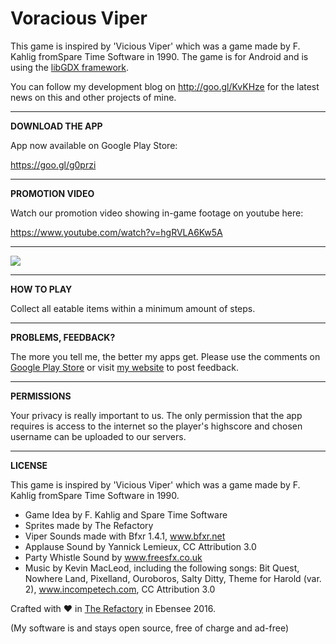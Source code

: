 # Voracious Viper

This game is inspired by 'Vicious Viper' which was a game made by F. Kahlig fromSpare Time Software in 1990. The game is for Android and is using the [libGDX framework](https://github.com/libgdx/libgdx).

You can follow my development blog on http://goo.gl/KvKHze for the latest news on this and other projects of mine.

***

**DOWNLOAD THE APP**

App now available on Google Play Store:

https://goo.gl/g0przi

***

**PROMOTION VIDEO**

Watch our promotion video showing in-game footage on youtube here:

https://www.youtube.com/watch?v=hgRVLA6Kw5A

***

![](http://therefactory.bplaced.net/projects-json/jewelthief/screenshots/device-2016-08-23-163225.png)

***

**HOW TO PLAY**

Collect all eatable items within a minimum amount of steps.

***

**PROBLEMS, FEEDBACK?**

The more you tell me, the better my apps get. Please use the comments on <a href="https://goo.gl/g0przi">Google Play Store</a> or visit <a href="http://goo.gl/KvKHze">my website</a> to post feedback. 

***

**PERMISSIONS**

Your privacy is really important to us. The only permission that the app requires is access to the internet so the player's highscore and chosen username can be uploaded to our servers.

***

**LICENSE**

This game is inspired by 'Vicious Viper' which was a game made by F. Kahlig fromSpare Time Software in 1990.

* Game Idea by F. Kahlig and Spare Time Software
* Sprites made by The Refactory
* Viper Sounds made with Bfxr 1.4.1, www.bfxr.net
* Applause Sound by Yannick Lemieux, CC Attribution 3.0
* Party Whistle Sound by www.freesfx.co.uk
* Music by Kevin MacLeod, including the following songs: Bit Quest, Nowhere Land, Pixelland, Ouroboros, Salty Ditty, Theme for Harold (var. 2), www.incompetech.com, CC Attribution 3.0


Crafted with &hearts; in <a href="http://goo.gl/KvKHze">The Refactory</a> in Ebensee 2016.

(My software is and stays open source, free of charge and ad-free)